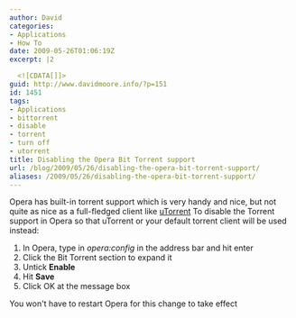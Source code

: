 ```yaml
---
author: David
categories:
- Applications
- How To
date: 2009-05-26T01:06:19Z
excerpt: |2

  <![CDATA[]]>
guid: http://www.davidmoore.info/?p=151
id: 1451
tags:
- Applications
- bittorrent
- disable
- torrent
- turn off
- utorrent
title: Disabling the Opera Bit Torrent support
url: /blog/2009/05/26/disabling-the-opera-bit-torrent-support/
aliases: /2009/05/26/disabling-the-opera-bit-torrent-support/
---
```


Opera has built-in torrent support which is very handy and nice, but not quite as nice as a full-fledged client like <a title="µTorrent - The Lightweight and Efficient BitTorrent Client" href="http://www.utorrent.com/" target="_blank">uTorrent</a> To disable the Torrent support in Opera so that uTorrent or your default torrent client will be used instead: <ol> <li>In Opera, type in <em>opera:config</em> in the address bar and hit enter</li> <li>Click the Bit Torrent section to expand it</li> <li> Untick <strong>Enable</strong></li> <li> Hit <strong>Save</strong></li> <li>Click OK at the message box</li> </ol> You won't have to restart Opera for this change to take effect